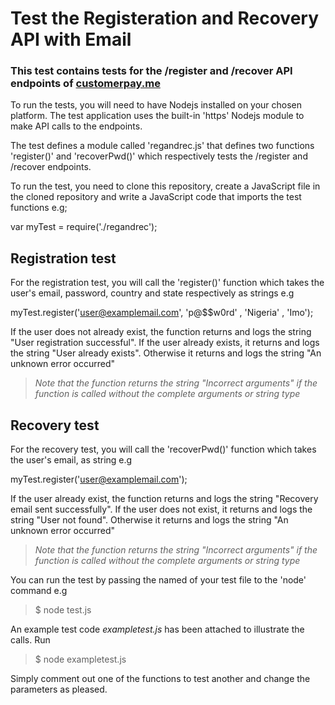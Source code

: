 # Test the Registeration and Recovery API with Email

### This test contains tests for the /register and /recover API endpoints of [customerpay.me](staging.api.customerpay.me)

To run the tests, you will need to have Nodejs installed on your chosen platform.
The test application uses the built-in 'https' Nodejs module to make API calls to the endpoints.

The test defines a module called 'regandrec.js' that defines two functions 'register()' and 'recoverPwd()' which respectively tests the /register and /recover endpoints.

To run the test, you need to clone this repository, create a JavaScript file in the cloned repository and write a JavaScript code that imports the test functions e.g;

var myTest = require('./regandrec');


## Registration test

For the registration test, you will call the 'register()' function which takes the user's email, password, country and state respectively as strings e.g

myTest.register('user@examplemail.com', 'p@$$w0rd' , 'Nigeria' , 'Imo');

If the user does not already exist, the function returns and logs the string "User registration successful".
If the user already exists, it returns and logs the string "User already exists".
Otherwise it returns and logs the string "An unknown error occurred"

>*Note that the function returns the string "Incorrect arguments" if the function is called without the complete arguments or string type*

## Recovery test

For the recovery test, you will call the 'recoverPwd()' function which takes the user's email, as string e.g

myTest.register('user@examplemail.com');

If the user already exist, the function returns and logs the string "Recovery email sent successfully".
If the user does not exist, it returns and logs the string "User not found".
Otherwise it returns and logs the string "An unknown error occurred"

>*Note that the function returns the string "Incorrect arguments" if the function is called without the complete arguments or string type*

You can run the test by passing the named of your test file to the 'node' command e.g

> $ node test.js

An example test code *exampletest.js* has been attached to illustrate the calls. Run

> $ node exampletest.js

Simply comment out one of the functions to test another and change the parameters as pleased.